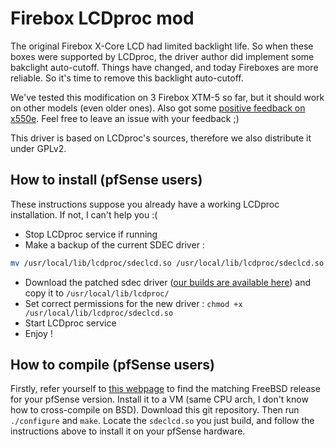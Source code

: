 # Firebox LCDproc mod

The original Firebox X-Core LCD had limited backlight life. So when these boxes were supported by LCDproc, the driver author did implement some bakclight auto-cutoff. Things have changed, and today Fireboxes are more reliable. So it's time to remove this backlight auto-cutoff.

We've tested this modification on 3 Firebox XTM-5 so far, but it should work on other models (even older ones). Also got some [positive feedback on x550e](https://forum.pfsense.org/index.php?topic=7920.msg692860#msg692860). Feel free to leave an issue with your feedback ;)

This driver is based on LCDproc's sources, therefore we also distribute it under GPLv2.

## How to install (pfSense users) ##

These instructions suppose you already have a working LCDproc installation. If not, I can't help you :(

 * Stop LCDproc service if running
 * Make a backup of the current SDEC driver :
 
 ```bash
 mv /usr/local/lib/lcdproc/sdeclcd.so /usr/local/lib/lcdproc/sdeclcd.so.bak
 ```
 
 * Download the patched sdec driver ([our builds are available here](https://github.com/LabCellar/FireboxLCDprocMod/releases)) and copy it to `/usr/local/lib/lcdproc/`
 * Set correct permissions for the new driver : `chmod +x /usr/local/lib/lcdproc/sdeclcd.so`
 * Start LCDproc service
 * Enjoy !

## How to compile (pfSense users)

Firstly, refer yourself to [this webpage](https://doc.pfsense.org/index.php/Versions_of_pfSense_and_FreeBSD) to find the matching FreeBSD release for your pfSense version. Install it to a VM (same CPU arch, I don't know how to cross-compile on BSD). Download this git repository. Then run `./configure` and `make`. Locate the `sdeclcd.so` you just build, and follow the instructions above to install it on your pfSense hardware.
